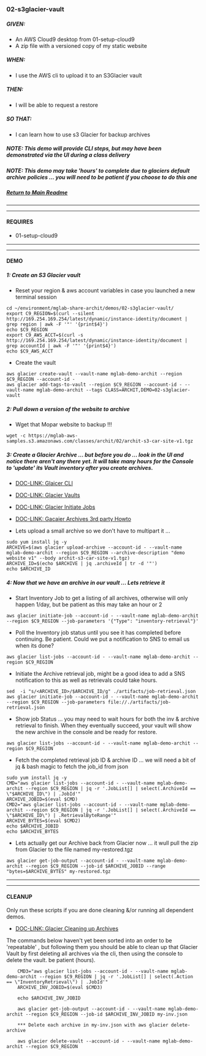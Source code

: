 ### 02-s3glacier-vault
##### GIVEN:
  - An AWS Cloud9 desktop from 01-setup-cloud9
  - A zip file with a versioned copy of my static website

##### WHEN:

  - I use the AWS cli to upload it to an S3Glacier vault

##### THEN:
  - I will be able to request a restore

##### SO THAT:
  - I can learn how to use s3 Glacier for backup archives

##### NOTE: _This demo will provide CLI steps, but may have been demonstrated via the UI during a class delivery_
##### NOTE: _This demo may take 'hours' to complete due to glaciers default archive policies ... you will need to be patient if you choose to do this one_

##### [Return to Main Readme](https://github.com/virtmerlin/mglab-share-archit#demos)

---------------------------------------------------------------
---------------------------------------------------------------
#### REQUIRES
- 01-setup-cloud9

---------------------------------------------------------------
---------------------------------------------------------------
#### DEMO

##### 1: Create an S3 Glacier vault
- Reset your region & aws account variables in case you launched a new terminal session
```
cd ~/environment/mglab-share-archit/demos/02-s3glacier-vault/
export C9_REGION=$(curl --silent http://169.254.169.254/latest/dynamic/instance-identity/document |  grep region | awk -F '"' '{print$4}')
echo $C9_REGION
export C9_AWS_ACCT=$(curl -s http://169.254.169.254/latest/dynamic/instance-identity/document | grep accountId | awk -F '"' '{print$4}')
echo $C9_AWS_ACCT
```
- Create the vault
```
aws glacier create-vault --vault-name mglab-demo-archit --region $C9_REGION --account-id -
aws glacier add-tags-to-vault --region $C9_REGION --account-id - --vault-name mglab-demo-archit --tags CLASS=ARCHIT,DEMO=02-s3glacier-vault
```

##### 2: Pull down a version of the website to archive
- Wget that Mopar website to backup !!!
```
wget -c https://mglab-aws-samples.s3.amazonaws.com/classes/archit/02/archit-s3-car-site-v1.tgz
```

##### 3: Create a Glacier Archive ... but before you do ... look in the UI and notice there aren't any there yet.  It will take many hours for the Console to 'update' its Vault inventory after you create archives.
  - [DOC-LINK: Glaicer CLI](https://docs.aws.amazon.com/cli/latest/userguide/cli-services-glacier.html#cli-services-glacier-prep)
  - [DOC-LINK: Glacier Vaults](https://aws.amazon.com/premiumsupport/knowledge-center/cli-glacier-vault/)
  - [DOC-LINK: Glacier Initiate Jobs](https://docs.aws.amazon.com/amazonglacier/latest/dev/api-initiate-job-post.html)
  - [DOC-LINK: Gacaier Archives 3rd party Howto](https://softwaredevelopmentstuff.com/2017/05/02/downloading-an-aws-glacier-archive-step-by-step/)

- Lets upload a small archive so we don't have to multipart it ...
```
sudo yum install jq -y
ARCHIVE=$(aws glacier upload-archive --account-id - --vault-name mglab-demo-archit --region $C9_REGION --archive-description "demo website v1" --body archit-s3-car-site-v1.tgz)
ARCHIVE_ID=$(echo $ARCHIVE | jq .archiveId | tr -d '"')
echo $ARCHIVE_ID
```

##### 4: Now that we have an archive in our vault ... Lets retrieve it
- Start Inventory Job to get a listing of all archives, otherwise will only happen 1/day, but be patient as this may take an hour or 2
```
aws glacier initiate-job --account-id - --vault-name mglab-demo-archit --region $C9_REGION --job-parameters '{"Type": "inventory-retrieval"}'
```
- Poll the Inventory job status until  you see it has completed before continuing.  Be patient.  Could we put a notification to SNS to email us when its done?
```
aws glacier list-jobs --account-id - --vault-name mglab-demo-archit --region $C9_REGION
```
- Initiate the Archive retrieval job, might be a good idea to add a SNS notification to this as well as retrievals could take hours.
```
sed  -i "s/<ARCHIVE_ID>/$ARCHIVE_ID/g" ./artifacts/job-retrieval.json
aws glacier initiate-job --account-id - --vault-name mglab-demo-archit --region $C9_REGION --job-parameters file://./artifacts/job-retrieval.json
```
- Show job Status ... you may need to wait hours for both the inv & archive retrieval to finish.   When they eventually succeed, your vault will show the new archive in the console and be ready for restore.
```
aws glacier list-jobs --account-id - --vault-name mglab-demo-archit --region $C9_REGION
```
- Fetch the completed retrieval job ID & archive ID ... we will need a bit of jq & bash magic to fetch the job_id from json
```
sudo yum install jq -y
CMD="aws glacier list-jobs --account-id - --vault-name mglab-demo-archit --region $C9_REGION | jq -r '.JobList[] | select(.ArchiveId == \"$ARCHIVE_ID\") | .JobId'"
ARCHIVE_JOBID=$(eval $CMD)
CMD2="aws glacier list-jobs --account-id - --vault-name mglab-demo-archit --region $C9_REGION | jq -r '.JobList[] | select(.ArchiveId == \"$ARCHIVE_ID\") | .RetrievalByteRange'"
ARCHIVE_BYTES=$(eval $CMD2)
echo $ARCHIVE_JOBID
echo $ARCHIVE_BYTES
```
- Lets actually get our Archive back from Glacier now ... it wull pull the zip from Glacier to the file named my-restored.tgz
```
aws glacier get-job-output --account-id - --vault-name mglab-demo-archit --region $C9_REGION --job-id $ARCHIVE_JOBID --range "bytes=$ARCHIVE_BYTES" my-restored.tgz
```

---------------------------------------------------------------
---------------------------------------------------------------
#### CLEANUP
Only run these scripts if you are done cleaning &/or running all dependent demos.
- [DOC-LINK: Glacier Cleaning up Archives](https://docs.aws.amazon.com/amazonglacier/latest/dev/deleting-an-archive-using-cli.html)

The commands below haven't yet been sorted into an order to be 'repeatable' , but following them you should be able to clean up that Glacier Vault by first deleting all archives via the cli, then using the console to delete the vault.  be patient (hours).

        CMD3="aws glacier list-jobs --account-id - --vault-name mglab-demo-archit --region $C9_REGION | jq -r '.JobList[] | select(.Action == \"InventoryRetrieval\") | .JobId'"
        ARCHIVE_INV_JOBID=$(eval $CMD3)

        echo $ARCHIVE_INV_JOBID

        aws glacier get-job-output --account-id - --vault-name mglab-demo-archit --region $C9_REGION --job-id $ARCHIVE_INV_JOBID my-inv.json

        *** Delete each archive in my-inv.json with aws glacier delete-archive

        aws glacier delete-vault --account-id - --vault-name mglab-demo-archit --region $C9_REGION

